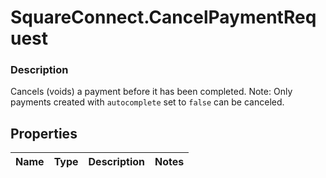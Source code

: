 # SquareConnect.CancelPaymentRequest

### Description

Cancels (voids) a payment before it has been completed. Note: Only payments created with `autocomplete` set to `false` can be canceled.

## Properties
Name | Type | Description | Notes
------------ | ------------- | ------------- | -------------


